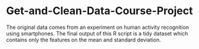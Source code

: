 Get-and-Clean-Data-Course-Project
=================================
The original data comes from an experiment on human activity recognition using smartphones. 
The final output of this R script is a tidy dataset which contains only the features on the mean 
and standard deviation.
